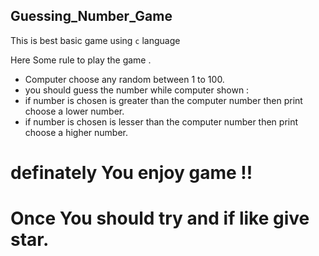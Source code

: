 

## Guessing_Number_Game



This is best basic game using `c` language 


Here Some rule   to play the game .

- Computer choose any random   between 1 to 100.
-  you should guess the number while computer shown :
-  if number is chosen  is greater than the computer number then print choose a lower number.
- if number is chosen  is lesser  than the computer number then print choose a higher number.

# definately  You enjoy game !! 
#  Once  You should try and if like give star.






